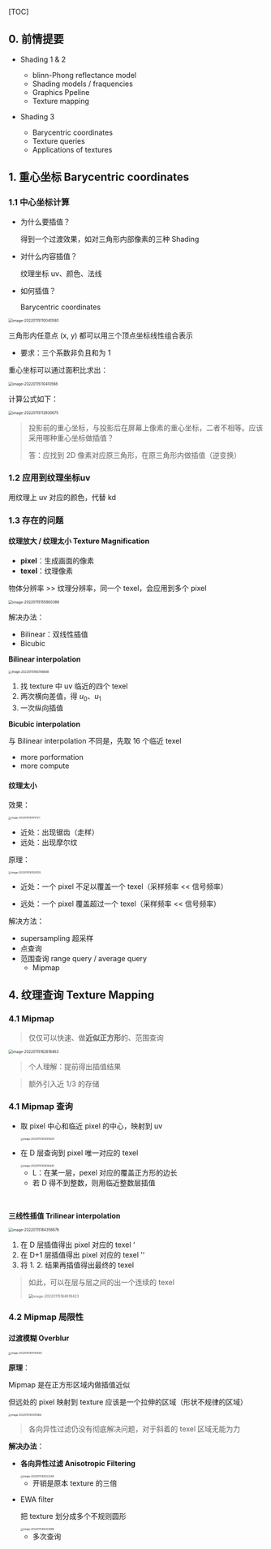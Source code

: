 [TOC]



## 0. 前情提要

+ Shading 1 & 2
  + blinn-Phong reflectance model
  + Shading models / fraquencies
  + Graphics Ppeline
  + Texture mapping



+ Shading 3
  + Barycentric coordinates
  + Texture queries
  + Applications of textures





## 1. 重心坐标 Barycentric coordinates



### 1.1 中心坐标计算

+ 为什么要插值？

  得到一个过渡效果，如对三角形内部像素的三种 Shading

+ 对什么内容插值？

  纹理坐标 uv、颜色、法线

+ 如何插值？

  Barycentric coordinates



<img src="https://www.qiniu.cregskin.com/202201151100607.png" alt="image-20220115110040580" style="zoom:50%;" />

三角形内任意点 (x, y) 都可以用三个顶点坐标线性组合表示

+ 要求：三个系数非负且和为 1



重心坐标可以通过面积比求出：

<img src="https://www.qiniu.cregskin.com/202201151104600.png" alt="image-20220115110410568" style="zoom:50%;" />

计算公式如下：

<img src="https://www.qiniu.cregskin.com/202201151139705.png" alt="image-20220115113930675" style="zoom:50%;" />



> 投影前的重心坐标，与投影后在屏幕上像素的重心坐标，二者不相等。应该采用哪种重心坐标做插值？
>
> 答：应找到 2D 像素对应原三角形，在原三角形内做插值（逆变换）



### 1.2 应用到纹理坐标uv

用纹理上 uv 对应的颜色，代替 kd





### 1.3 存在的问题

#### 纹理放大 / 纹理太小 Texture Magnification

+ **pixel**：生成画面的像素
+ **texel**：纹理像素

物体分辨率 >> 纹理分辨率，同一个 texel，会应用到多个 pixel

<img src="https://www.qiniu.cregskin.com/202201151559418.png" alt="image-20220115155900388" style="zoom:50%;" />

解决办法：

+ Bilinear：双线性插值
+ Bicubic 



**Bilinear interpolation**

<img src="https://www.qiniu.cregskin.com/202201151607837.png" alt="image-20220115160746808" style="zoom:40%;" />

1. 找 texture 中 uv 临近的四个 texel
2. 两次横向差值，得 $u_0、u_1$
3. 一次纵向插值



**Bicubic interpolation**

与 Bilinear interpolation 不同是，先取 16 个临近 texel

+ more porformation
+ more compute





#### 纹理太小

效果：

<img src="https://www.qiniu.cregskin.com/202201151614156.png" alt="image-20220115161417121" style="zoom:33%;" />

+ 近处：出现锯齿（走样）
+ 远处：出现摩尔纹



原理：

<img src="https://www.qiniu.cregskin.com/202201151615167.png" alt="image-20220115161529125" style="zoom:33%;" />

+ 近处：一个 pixel 不足以覆盖一个 texel（采样频率 << 信号频率）

+ 远处：一个 pixel 覆盖超过一个 texel（采样频率 << 信号频率）



解决方法：

+ supersampling 超采样
+ 点查询
+ 范围查询 range query / average query
  + Mipmap



## 4. 纹理查询 Texture Mapping

### 4.1 Mipmap

> 仅仅可以快速、做**近似正方形**的、范围查询

<img src="https://www.qiniu.cregskin.com/202201151626497.png" alt="image-20220115162616463" style="zoom: 50%;" />

> 个人理解：提前得出插值结果

> 额外引入近 1/3 的存储



### 4.1 Mipmap 查询

+ 取 pixel 中心和临近 pixel 的中心，映射到 uv

  <img src="https://www.qiniu.cregskin.com/202201151634661.png" alt="image-20220115163405628" style="zoom: 33%;" />

+ 在 D 层查询到 pixel 唯一对应的 texel

  <img src="https://www.qiniu.cregskin.com/202201151638486.png" alt="image-20220115163836443" style="zoom:33%;" />

  + L：在某一层，pexel 对应的覆盖正方形的边长
  + 若 D 得不到整数，则用临近整数层插值

​	

**三线性插值 Trilinear interpolation**

<img src="https://www.qiniu.cregskin.com/202201151643915.png" alt="image-20220115164358876" style="zoom:50%;" />

1. 在 D 层插值得出 pixel 对应的 texel ‘
2. 在 D+1 层插值得出 pixel 对应的 texel ’‘
3. 将 1. 2. 结果再插值得出最终的 texel

> 如此，可以在层与层之间的出一个连续的 texel
>
> <img src="https://www.qiniu.cregskin.com/202201151646456.png" alt="image-20220115164618423" style="zoom:50%;" />



### 4.2 Mipmap 局限性

#### 过渡模糊 Overblur

<img src="https://www.qiniu.cregskin.com/202201151647625.png" alt="image-20220115164743590" style="zoom:33%;" />

**原理**：

Mipmap 是在正方形区域内做插值近似

但远处的 pixel 映射到 texture 应该是一个拉伸的区域（形状不规律的区域）

<img src="https://www.qiniu.cregskin.com/202201151650899.png" alt="image-20220115165051866" style="zoom:33%;" />

> 各向异性过滤仍没有彻底解决问题，对于斜着的 texel 区域无能为力

**解决办法**：

+ **各向异性过滤 Anisotropic Filtering**

  <img src="https://www.qiniu.cregskin.com/202201151653278.png" alt="image-20220115165322248" style="zoom: 33%;" />

  + 开销是原本 texture 的三倍

+ EWA filter

  把 texture 划分成多个不规则圆形

  <img src="https://www.qiniu.cregskin.com/202201151654025.png" alt="image-20220115165423988" style="zoom: 33%;" />

  + 多次查询 







